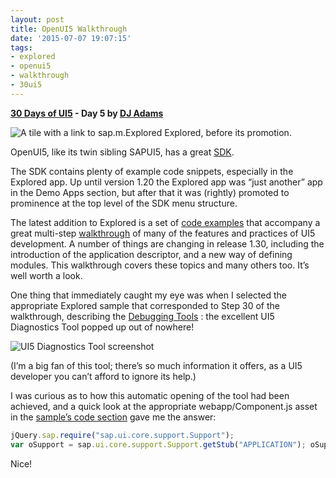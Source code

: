 ```yaml
---
layout: post
title: OpenUI5 Walkthrough
date: '2015-07-07 19:07:15'
tags:
- explored
- openui5
- walkthrough
- 30ui5
---
```


**[30 Days of UI5](http://pipetree.com/qmacro/blog/2015/07/04/30-days-of-ui5/) - Day 5 by [DJ Adams](http://pipetree.com/qmacro/)**

![A tile with a link to sap.m.Explored](/qmacro/blog/content/images/2018/01/Screen-Shot-2015-07-04-at-11.03.14.png)
Explored, before its promotion.

OpenUI5, like its twin sibling SAPUI5, has a great [SDK](https://openui5.hana.ondemand.com/).

The SDK contains plenty of example code snippets, especially in the Explored app. Up until version 1.20 the Explored app was “just another” app in the Demo Apps section, but after that it was (rightly) promoted to prominence at the top level of the SDK menu structure.

The latest addition to Explored is a set of [code examples](https://openui5beta.hana.ondemand.com/explored.html#/entity/sap.m.tutorial.walkthrough/samples) that accompany a great multi-step [walkthrough](https://openui5beta.hana.ondemand.com/#docs/guide/3da5f4be63264db99f2e5b04c5e853db.html) of many of the features and practices of UI5 development. A number of things are changing in release 1.30, including the introduction of the application descriptor, and a new way of defining modules. This walkthrough covers these topics and many others too. It’s well worth a look.

One thing that immediately caught my eye was when I selected the appropriate Explored sample that corresponded to Step 30 of the walkthrough, describing the [Debugging Tools](https://openui5beta.hana.ondemand.com/#docs/guide/1ff250c2038849f5991209f7e6c36f1f.html) : the excellent UI5 Diagnostics Tool popped up out of nowhere!

![UI5 Diagnostics Tool screenshot](/qmacro/blog/content/images/2018/01/Screen-Shot-2015-07-04-at-11.11.43-300x112.png)

(I’m a big fan of this tool; there’s so much information it offers, as a UI5 developer you can’t afford to ignore its help.)

I was curious as to how this automatic opening of the tool had been achieved, and a quick look at the appropriate webapp/Component.js asset in the [sample’s code section](https://openui5beta.hana.ondemand.com/explored.html#/sample/sap.m.tutorial.walkthrough.30/code) gave me the answer:

```javascript
jQuery.sap.require("sap.ui.core.support.Support"); 
var oSupport = sap.ui.core.support.Support.getStub("APPLICATION"); oSupport.openSupportTool();
```

Nice!


